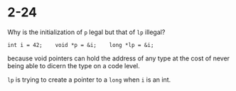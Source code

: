 # 2-24

Why is the initialization of `p` legal but that of `lp` illegal?

`int i = 42;    void *p = &i;    long *lp = &i;`

because void pointers can hold the address of any type at the cost of never being able to dicern the type on a code level.

`lp` is trying to create a pointer to a `long` when `i` is an int.